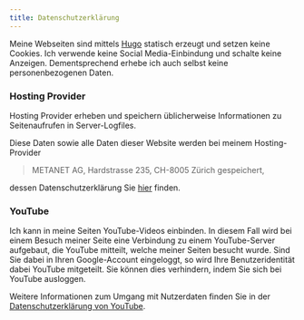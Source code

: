 ```yaml
---
title: Datenschutzerklärung
---
```

Meine Webseiten sind mittels [Hugo](https://gohugo.io) statisch erzeugt und
setzen keine Cookies. Ich verwende keine Social Media-Einbindung und schalte
keine Anzeigen. Dementsprechend erhebe ich auch selbst keine personenbezogenen
Daten.

### Hosting Provider
Hosting Provider erheben und speichern üblicherweise Informationen zu
Seitenaufrufen in Server-Logfiles.

Diese Daten sowie alle Daten dieser Website werden bei meinem
 Hosting-Provider

> METANET AG, Hardstrasse 235, CH-8005 Zürich gespeichert,

 dessen Datenschutzerklärung Sie [hier](https://www.metanet.ch/about_metanet/rechtliches)
 finden.

### YouTube
Ich kann in meine Seiten YouTube-Videos einbinden. In diesem Fall wird bei
einem Besuch meiner Seite eine Verbindung zu einem YouTube-Server aufgebaut,
die YouTube mitteilt, welche meiner Seiten besucht wurde. Sind Sie dabei
in Ihren Google-Account eingeloggt, so wird Ihre
Benutzeridentität dabei YouTube mitgeteilt. Sie können dies verhindern, indem
Sie sich bei YouTube ausloggen.

Weitere Informationen zum Umgang mit Nutzerdaten finden Sie in der 
[Datenschutzerklärung von YouTube](https://www.google.de/intl/de/policies/privacy).
